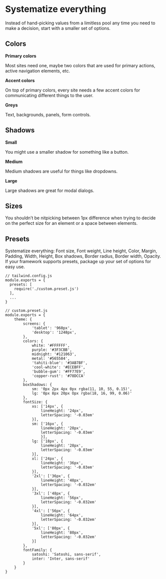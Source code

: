 # Systematize everything 

Instead of hand-picking values from a limitless pool any time you need to make a decision, start with a smaller set of options. 

## Colors

**Primary colors**

Most sites need one, maybe two colors that are used for primary actions, active navigation elements, etc.



**Accent colors** 

On top of primary colors, every site needs a few accent colors for communicating different things to the user. 



**Greys** 

Text, backgrounds, panels, form controls. 



## Shadows

**Small**

You might use a smaller shadow for something like a button. 

 

**Medium**

Medium shadows are useful for things like dropdowns. 




**Large**

Large shadows are great for modal dialogs. 



## Sizes

You shouldn’t be nitpicking between 1px difference when trying to decide on the perfect size for an element or a space between elements.



## Presets

Systematize everything: Font size, Font weight, Line height, Color, Margin, Padding, Width, Height, Box shadows, Border radius, Border width, Opacity. If your framework supports presets, package up your set of options for easy use.

```
// tailwind.config.js
module.exports = {
  presets: [
    require('./custom.preset.js')
  ],
  ...
}

// custom.preset.js
module.exports = {
	theme: {
		screens: {
			'tablet': '960px',
			'desktop': '1248px',
		},
		colors: {
			white: '#FFFFFF',
			purple: '#3F3CBB',
			midnight: '#121063',
			metal: '#565584',
			'tahiti-blue': '#3AB7BF',
			'cool-white': '#ECEBFF',
			'bubble-gum': '#FF77E9',
			'copper-rust': '#78DCCA'
		},
		boxShadows: {
			sm: '0px 2px 4px 0px rgba(11, 10, 55, 0.15)',
			lg: '0px 8px 20px Opx rgba(18, 16, 99, 0.06)'
		},
		fontSize: {
			xs: ['14px', {
				lineHeight: '24px', 
				letterSpacing: '-0.03em'
			}],
			sm: ['16px', {
				lineHeight: '28px', 
				letterSpacing: '-0.03em'
				}],
			lg: ['18px', {
				lineHeight: '28px',
				letterSpacing: '-0.03em'
			}],
			xl: ['24px', {
				lineHeight: '36px',
				letterSpacing: '-0.03em'
			}],
			'2xl': ['36px', {
				lineHeight: '48px',
				letterSpacing: '-0.032em'
			}],
			'3xl': ['48px', {
				lineHeight: '56px', 
				letterSpacing: '-0.032em' 
			}],
			'4xl': ['56px', {
				lineHeight: '64px',
				letterSpacing: '-0.032em'
			}],
			'5xl': ['80px', {
				lineHeight: '80px',
				letterSpacing: '-0.032em'
			}]
		},
		fontFamily: {
			satoshi: 'Satoshi, sans-serif',
			inter: 'Inter, sans-serif'
		}
	}
}
```
